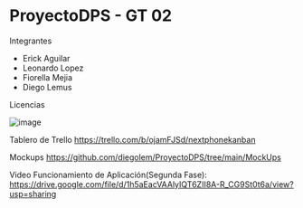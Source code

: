 # ProyectoDPS - GT 02

Integrantes

- Erick Aguilar
- Leonardo Lopez
- Fiorella Mejia
- Diego Lemus

Licencias

![image](https://user-images.githubusercontent.com/30736865/132164407-3c8a9b7a-b6e8-4cc3-a399-3ce67d174bd2.png)


Tablero de Trello
https://trello.com/b/ojamFJSd/nextphonekanban

Mockups
https://github.com/diegolem/ProyectoDPS/tree/main/MockUps

Video Funcionamiento de Aplicación(Segunda Fase):
https://drive.google.com/file/d/1h5aEacVAAlyIQT6ZII8A-R_CG9St0t6a/view?usp=sharing

